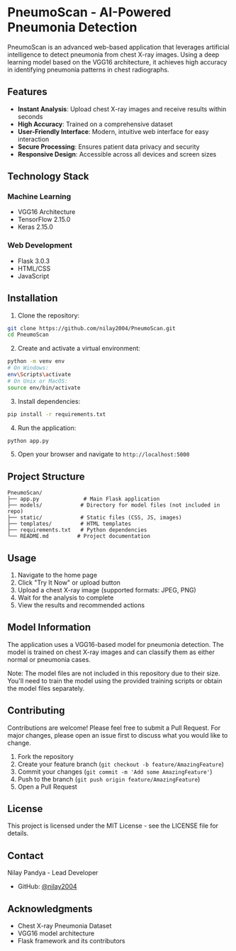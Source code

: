 # PneumoScan - AI-Powered Pneumonia Detection

PneumoScan is an advanced web-based application that leverages artificial intelligence to detect pneumonia from chest X-ray images. Using a deep learning model based on the VGG16 architecture, it achieves high accuracy in identifying pneumonia patterns in chest radiographs.

## Features

- **Instant Analysis**: Upload chest X-ray images and receive results within seconds
- **High Accuracy**: Trained on a comprehensive dataset
- **User-Friendly Interface**: Modern, intuitive web interface for easy interaction
- **Secure Processing**: Ensures patient data privacy and security
- **Responsive Design**: Accessible across all devices and screen sizes

## Technology Stack

### Machine Learning
- VGG16 Architecture
- TensorFlow 2.15.0
- Keras 2.15.0

### Web Development
- Flask 3.0.3
- HTML/CSS
- JavaScript

## Installation

1. Clone the repository:
```bash
git clone https://github.com/nilay2004/PneumoScan.git
cd PneumoScan
```

2. Create and activate a virtual environment:
```bash
python -m venv env
# On Windows:
env\Scripts\activate
# On Unix or MacOS:
source env/bin/activate
```

3. Install dependencies:
```bash
pip install -r requirements.txt
```

4. Run the application:
```bash
python app.py
```

5. Open your browser and navigate to `http://localhost:5000`

## Project Structure

```
PneumoScan/
├── app.py              # Main Flask application
├── models/            # Directory for model files (not included in repo)
├── static/            # Static files (CSS, JS, images)
├── templates/         # HTML templates
├── requirements.txt   # Python dependencies
└── README.md         # Project documentation
```

## Usage

1. Navigate to the home page
2. Click "Try It Now" or upload button
3. Upload a chest X-ray image (supported formats: JPEG, PNG)
4. Wait for the analysis to complete
5. View the results and recommended actions

## Model Information

The application uses a VGG16-based model for pneumonia detection. The model is trained on chest X-ray images and can classify them as either normal or pneumonia cases.

Note: The model files are not included in this repository due to their size. You'll need to train the model using the provided training scripts or obtain the model files separately.

## Contributing

Contributions are welcome! Please feel free to submit a Pull Request. For major changes, please open an issue first to discuss what you would like to change.

1. Fork the repository
2. Create your feature branch (`git checkout -b feature/AmazingFeature`)
3. Commit your changes (`git commit -m 'Add some AmazingFeature'`)
4. Push to the branch (`git push origin feature/AmazingFeature`)
5. Open a Pull Request

## License

This project is licensed under the MIT License - see the LICENSE file for details.

## Contact

Nilay Pandya - Lead Developer
- GitHub: [@nilay2004](https://github.com/nilay2004)

## Acknowledgments

- Chest X-ray Pneumonia Dataset
- VGG16 model architecture
- Flask framework and its contributors 